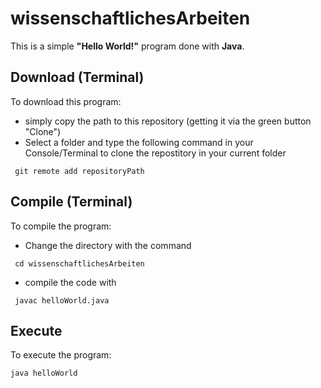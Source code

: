 # wissenschaftlichesArbeiten

This is a simple **"Hello World!"** program done with **Java**.

## Download (Terminal)

To download this program:
  - simply copy the path to this repository (getting it via the green button "Clone")
  - Select a folder and type the following command in your Console/Terminal to clone the repostitory in your current folder
  ```console
   git remote add repositoryPath
  ``` 
  
## Compile (Terminal)

To compile the program:
  - Change the directory with the command 
  ```console
   cd wissenschaftlichesArbeiten
  ``` 
  - compile the code with 
  ```console
   javac helloWorld.java
  ``` 
  
## Execute

To execute the program:
  
```console
java helloWorld
```
